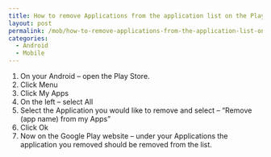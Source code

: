 ```yaml
---
title: How to remove Applications from the application list on the Play Store
layout: post
permalink: /mob/how-to-remove-applications-from-the-application-list-on-the-play-store/
categories:
  - Android
  - Mobile
---
```

  1. On your Android – open the Play Store. 
  2. Click Menu 
  3. Click My Apps 
  4. On the left – select All 
  5. Select the Application you would like to remove and select – &#8220;Remove (app name) from my Apps&#8221; 
  6. Click Ok 
  7. Now on the Google Play website – under your Applications the application you removed should be removed from the list.
